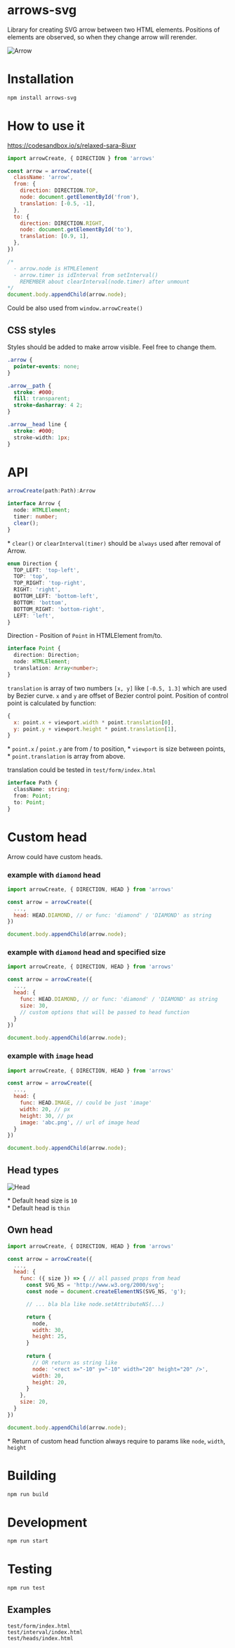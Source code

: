 # arrows-svg
Library for creating SVG arrow between two HTML elements. Positions of elements are observed, so when they change arrow will rerender.

![Arrow](docs/arrow-1.png?raw=true "Arrow example")

# Installation

```sh
npm install arrows-svg
```
# How to use it

https://codesandbox.io/s/relaxed-sara-8iuxr

```js
import arrowCreate, { DIRECTION } from 'arrows'

const arrow = arrowCreate({
  className: 'arrow',
  from: {
    direction: DIRECTION.TOP,
    node: document.getElementById('from'),
    translation: [-0.5, -1],
  },
  to: {
    direction: DIRECTION.RIGHT,
    node: document.getElementById('to'),
    translation: [0.9, 1],
  },
})

/*
  - arrow.node is HTMLElement
  - arrow.timer is idInterval from setInterval()
    REMEMBER about clearInterval(node.timer) after unmount
*/
document.body.appendChild(arrow.node);
```

Could be also used from `window.arrowCreate()`

## CSS styles
Styles should be added to make arrow visible. Feel free to change them.

```css
.arrow {
  pointer-events: none;
}

.arrow__path {
  stroke: #000;
  fill: transparent;
  stroke-dasharray: 4 2;
}

.arrow__head line {
  stroke: #000;
  stroke-width: 1px;        
}
```

# API
```typescript
arrowCreate(path:Path):Arrow
```

```typescript
interface Arrow {
  node: HTMLElement;
  timer: number;
  clear();
}
```

\* `clear()` or `clearInterval(timer)` should be `always` used after removal of Arrow.

```typescript
enum Direction {
  TOP_LEFT: 'top-left',
  TOP: 'top',
  TOP_RIGHT: 'top-right',
  RIGHT: 'right',
  BOTTOM_LEFT: 'bottom-left',
  BOTTOM: 'bottom',
  BOTTOM_RIGHT: 'bottom-right',
  LEFT: 'left',
}
```

Direction - Position of `Point` in HTMLElement from/to.

```typescript
interface Point {
  direction: Direction;
  node: HTMLElement;
  translation: Array<number>;
}
```

`translation` is array of two numbers `[x, y]` like `[-0.5, 1.3]` which are used by Bezier curve. `x` and `y` are offset of Bezier control point. Position of control point is calculated by function:

```javascript
{
  x: point.x + viewport.width * point.translation[0],
  y: point.y + viewport.height * point.translation[1],
}
```

\* `point.x` / `point.y` are from / to position,
\* `viewport` is size between points,
\* `point.translation` is array from above.

translation could be tested in `test/form/index.html`

```typescript
interface Path {
  className: string;
  from: Point;
  to: Point;
}
```

# Custom head
Arrow could have custom heads.

### example with `diamond` head
```js
import arrowCreate, { DIRECTION, HEAD } from 'arrows'

const arrow = arrowCreate({
  ...,
  head: HEAD.DIAMOND, // or func: 'diamond' / 'DIAMOND' as string
})

document.body.appendChild(arrow.node);
```

### example with `diamond` head and specified size
```js
import arrowCreate, { DIRECTION, HEAD } from 'arrows'

const arrow = arrowCreate({
  ...,
  head: {
    func: HEAD.DIAMOND, // or func: 'diamond' / 'DIAMOND' as string
    size: 30, 
    // custom options that will be passed to head function
  }
})

document.body.appendChild(arrow.node);
```

### example with `image` head

```js
import arrowCreate, { DIRECTION, HEAD } from 'arrows'

const arrow = arrowCreate({
  ...,
  head: {
    func: HEAD.IMAGE, // could be just 'image'
    width: 20, // px
    height: 30, // px
    image: 'abc.png', // url of image head
  }
})

document.body.appendChild(arrow.node);
```

## Head types
![Head](docs/heads.png?raw=true "Head types")

\* Default head size is `10`<br />
\* Default head is `thin`

## Own head
```js
import arrowCreate, { DIRECTION, HEAD } from 'arrows'

const arrow = arrowCreate({
  ...,
  head: {
    func: ({ size }) => { // all passed props from head
      const SVG_NS = 'http://www.w3.org/2000/svg';
      const node = document.createElementNS(SVG_NS, 'g');

      // ... bla bla like node.setAttributeNS(...)

      return {
        node,
        width: 30,
        height: 25,
      }
      
      return {
        // OR return as string like
        node: '<rect x="-10" y="-10" width="20" height="20" />',
        width: 20,
        height: 20,
      }
    },
    size: 20,
  }
})

document.body.appendChild(arrow.node);
```

\* Return of custom head function always
require to params like `node`, `width`, `height`

# Building
```sh
npm run build
```

# Development
```sh
npm run start
```

# Testing
```sh
npm run test
```

## Examples
```
test/form/index.html
test/interval/index.html
test/heads/index.html
```
